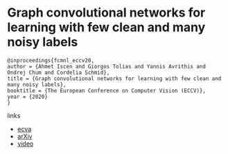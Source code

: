 # Graph convolutional networks for learning with few clean and many noisy labels

```
@inproceedings{fcmnl_eccv20,
author = {Ahmet Iscen and Giorgos Tolias and Yannis Avrithis and Ondrej Chum and Cordelia Schmid},
title = {Graph convolutional networks for learning with few clean and many noisy labels},
booktitle = {The European Conference on Computer Vision (ECCV)},
year = {2020}
}
```

links
- [ecva](http://www.ecva.net/papers/eccv_2020/papers_ECCV/papers/123550290.pdf)
- [arXiv](https://arxiv.org/abs/1910.00324)
- [video](https://youtu.be/jnCHZN0IVFY)
